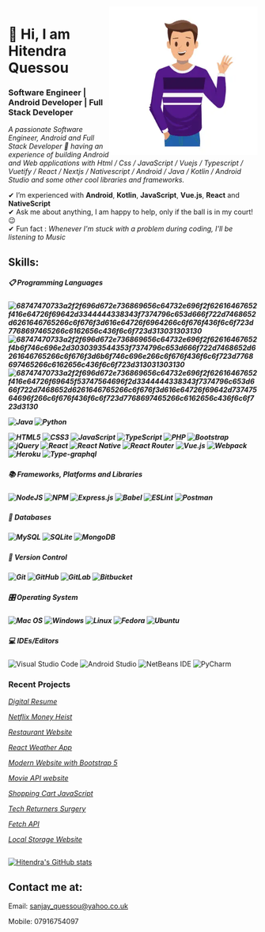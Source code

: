 <img  align="right" src="https://github.com/engrmafzaalch/engrmafzaalch/blob/main/hero.webp" height="300"/>

# 👋  Hi, I am Hitendra Quessou

<p align="center">
  
</p>

<h3 align="left">Software Engineer | Android Developer | Full Stack Developer</h3>
<p align="left">
  
</p>

<p align="left">
  <em>
  A passionate Software Engineer, Android and  Full Stack Developer 🚀 having an experience of building Android and Web applications with Html / Css / JavaScript / Vuejs / Typescript / Vuetify / React / Nextjs / Nativescript / Android / Java / Kotlin / Android Studio and some other cool libraries and frameworks.

  </em> 
  <br>

</p>

✔ I’m experienced with **Android**, **Kotlin**, **JavaScript**, **Vue.js**, **React** and **NativeScript**<br>
✔ Ask me about anything, I am happy to help, only if the ball is in my court!😉<br>
✔ Fun fact : _Whenever I'm stuck with a problem during coding, I'll be listening to Music_ <br>
  

## Skills:

<h5 align="left">📋 Programming  Languages<h5> 
  
![68747470733a2f2f696d672e736869656c64732e696f2f62616467652f416e64726f69642d3344444338343f7374796c653d666f722d7468652d6261646765266c6f676f3d616e64726f6964266c6f676f436f6c6f723d7768697465266c6162656c436f6c6f723d313031303130](https://user-images.githubusercontent.com/73651340/161322774-32435e25-0679-456c-a5fc-e1e730224eb1.svg)
![68747470733a2f2f696d672e736869656c64732e696f2f62616467652f4b6f746c696e2d3030393544353f7374796c653d666f722d7468652d6261646765266c6f676f3d6b6f746c696e266c6f676f436f6c6f723d7768697465266c6162656c436f6c6f723d313031303130](https://user-images.githubusercontent.com/73651340/161251433-5b751bee-defa-4409-89b3-d3bb03315490.svg)
![68747470733a2f2f696d672e736869656c64732e696f2f62616467652f416e64726f69645f53747564696f2d3344444338343f7374796c653d666f722d7468652d6261646765266c6f676f3d616e64726f69642d73747564696f266c6f676f436f6c6f723d7768697465266c6162656c436f6c6f723d3130](https://user-images.githubusercontent.com/73651340/161251448-898728e6-356a-4d36-a2fd-85be4b5c0ec6.svg)

![Java](https://img.shields.io/badge/java-%23ED8B00.svg?style=for-the-badge&logo=java&logoColor=white)
![Python](https://img.shields.io/badge/python-3670A0?style=for-the-badge&logo=python&logoColor=ffdd54)

![HTML5](https://img.shields.io/badge/html5-%23E34F26.svg?style=for-the-badge&logo=html5&logoColor=white)
![CSS3](https://img.shields.io/badge/css3-%231572B6.svg?style=for-the-badge&logo=css3&logoColor=white)
![JavaScript](https://img.shields.io/badge/javascript-%23323330.svg?style=for-the-badge&logo=javascript&logoColor=%23F7DF1E)
 ![TypeScript](https://img.shields.io/badge/typescript-%23007ACC.svg?style=for-the-badge&logo=typescript&logoColor=white)
![PHP](https://img.shields.io/badge/php-%23777BB4.svg?style=for-the-badge&logo=php&logoColor=white)
![Bootstrap](https://img.shields.io/badge/bootstrap-%23563D7C.svg?style=for-the-badge&logo=bootstrap&logoColor=white)
![jQuery](https://img.shields.io/badge/jquery-%230769AD.svg?style=for-the-badge&logo=jquery&logoColor=white)
![React](https://img.shields.io/badge/react-%2320232a.svg?style=for-the-badge&logo=react&logoColor=%2361DAFB)
![React Native](https://img.shields.io/badge/react_native-%2320232a.svg?style=for-the-badge&logo=react&logoColor=%2361DAFB)
![React Router](https://img.shields.io/badge/React_Router-CA4245?style=for-the-badge&logo=react-router&logoColor=white)
![Vue.js](https://img.shields.io/badge/vuejs-%2335495e.svg?style=for-the-badge&logo=vuedotjs&logoColor=%234FC08D)
![Webpack](https://img.shields.io/badge/webpack-%238DD6F9.svg?style=for-the-badge&logo=webpack&logoColor=black)
![Heroku](https://img.shields.io/badge/heroku-%23430098.svg?style=for-the-badge&logo=heroku&logoColor=white)
![Type-graphql](https://img.shields.io/badge/-TypeGraphQL-%23C04392?style=for-the-badge)
  

<h5 align="left">📚 Frameworks, Platforms and Libraries<h5>
  
![NodeJS](https://img.shields.io/badge/node.js-6DA55F?style=for-the-badge&logo=node.js&logoColor=white)
![NPM](https://img.shields.io/badge/NPM-%23000000.svg?style=for-the-badge&logo=npm&logoColor=white)
![Express.js](https://img.shields.io/badge/express.js-%23404d59.svg?style=for-the-badge&logo=express&logoColor=%2361DAFB)
![Babel](https://img.shields.io/badge/Babel-F9DC3e?style=for-the-badge&logo=babel&logoColor=black)
![ESLint](https://img.shields.io/badge/ESLint-4B3263?style=for-the-badge&logo=eslint&logoColor=white)
![Postman](https://img.shields.io/badge/Postman-FF6C37?style=for-the-badge&logo=postman&logoColor=white)
  
  
<h5 align="left">💾 Databases<h5>  

![MySQL](https://img.shields.io/badge/mysql-%2300f.svg?style=for-the-badge&logo=mysql&logoColor=white)
![SQLite](https://img.shields.io/badge/sqlite-%2307405e.svg?style=for-the-badge&logo=sqlite&logoColor=white)
![MongoDB](https://img.shields.io/badge/MongoDB-%234ea94b.svg?style=for-the-badge&logo=mongodb&logoColor=white)
  

 <h5 align="left">📑 Version Control<h5>
   
![Git](https://img.shields.io/badge/git-%23F05033.svg?style=for-the-badge&logo=git&logoColor=white)
![GitHub](https://img.shields.io/badge/github-%23121011.svg?style=for-the-badge&logo=github&logoColor=white)
![GitLab](https://img.shields.io/badge/gitlab-%23181717.svg?style=for-the-badge&logo=gitlab&logoColor=white)
![Bitbucket](https://img.shields.io/badge/bitbucket-%230047B3.svg?style=for-the-badge&logo=bitbucket&logoColor=white)
   

<h5 align="left">🎛️ Operating System<h5>
  
![Mac OS](https://img.shields.io/badge/mac%20os-000000?style=for-the-badge&logo=macos&logoColor=F0F0F0)
![Windows](https://img.shields.io/badge/Windows-0078D6?style=for-the-badge&logo=windows&logoColor=white)
![Linux](https://img.shields.io/badge/Linux-FCC624?style=for-the-badge&logo=linux&logoColor=black)
![Fedora](https://img.shields.io/badge/Fedora-294172?style=for-the-badge&logo=fedora&logoColor=white)
![Ubuntu](https://img.shields.io/badge/Ubuntu-E95420?style=for-the-badge&logo=ubuntu&logoColor=white)


<h5 align="left">💻 IDEs/Editors</h5>

![Visual Studio Code](https://img.shields.io/badge/Visual%20Studio%20Code-0078d7.svg?style=for-the-badge&logo=visual-studio-code&logoColor=white)
![Android Studio](https://img.shields.io/badge/Android%20Studio-3DDC84.svg?style=for-the-badge&logo=android-studio&logoColor=white)
![NetBeans IDE](https://img.shields.io/badge/NetBeansIDE-1B6AC6.svg?style=for-the-badge&logo=apache-netbeans-ide&logoColor=white)
![PyCharm](https://img.shields.io/badge/pycharm-143?style=for-the-badge&logo=pycharm&logoColor=black&color=black&labelColor=green)
  
<h3 align="left">Recent Projects</h3>
<p>
<em>
<a href="https://hitendra27.github.io/Digital_Resume/" target="_blank">
Digital Resume
</a>
</em>
</p> 
<p>
<em>
<a href="https://hitendra27.github.io/money-heist/" target="_blank">
Netflix Money Heist
</a>
</em>
</p>  
<p>
<em>
<a href="https://hitendra27.github.io/Indian-Restaurant-Website-in-HTML-CSS-and-JavaScript/" target="_blank">
Restaurant Website
</a>
</em>
</p>
<p>
<em>
<a href="https://hitendra27.github.io/weather-app-react" target="_blank">
React Weather App
</a>
</em>
</p> 
<p>
<em>
<a href="https://hitendra27.github.io/bootstrap5/" target="_blank">
Modern Website with Bootstrap 5
</a>
</em>
</p>
<p>
<em>
<a href="https://hitendra27.github.io/Movie_API/" target="_blank">
Movie API website
</a>
</em>
</p>
<p>
<em>
<a href="https://hitendra27.github.io/javascript-Vanilla-_ShoppingCart/store.html" target="_blank">
Shopping Cart JavaScript
</a>
</em>
</p>
<p>
<em>
<a href="https://hitendra27.github.io/css-key-concepts/" target="_blank">
Tech Returners Surgery
</a>
</em>
</p>
<p>
<em>
<a href="https://hitendra27.github.io/fetchAPI/" target="_blank">
Fetch API 
</a>
</em>
</p>
<p>
<em>
<a href="https://hitendra27.github.io/localStorage/" target="_blank">
Local Storage Website
</a>
</em>
</p>
  
##
  
  [![Hitendra's GitHub stats](https://github-readme-stats.vercel.app/api?username=Hitendra27)](https://github.com/hitendra27/github-readme-stats&theme=radical)
  
  
 



## Contact me at:

Email: sanjay_quessou@yahoo.co.uk

Mobile: 07916754097

<!---
Hitendra27/Hitendra27 is a ✨ special ✨ repository because its `README.md` (this file) appears on your GitHub profile.
You can click the Preview link to take a look at your changes.
--->
